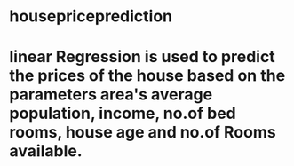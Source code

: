 # housepriceprediction
# linear Regression is used to predict the prices of the house based on the parameters area's average population, income, no.of bed rooms, house age and no.of Rooms available.
